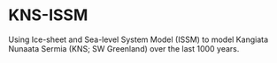 # KNS-ISSM
Using Ice-sheet and Sea-level System Model (ISSM) to model Kangiata Nunaata Sermia (KNS; SW Greenland) over the last 1000 years.
